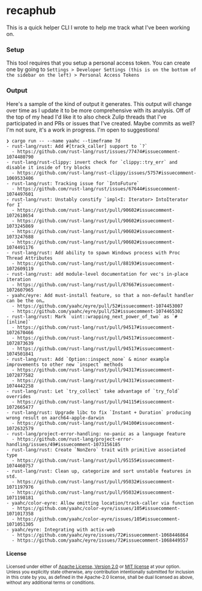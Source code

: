 recaphub
========

This is a quick helper CLI I wrote to help me track what I've been working on.

### Setup

This tool requires that you setup a personal access token. You can create one by going to `Settings > Developer Settings (this is on the bottom of the sidebar on the left) > Personal Access Tokens`

### Output

Here's a sample of the kind of output it generates. This output will change
over time as I update it to be more comprehensive with its analysis. Off of the
top of my head I'd like it to also check Zulip threads that I've participated
in and PRs or issues that I've created. Maybe commits as well? I'm not sure,
it's a work in progress. I'm open to suggestions!

```console
❯ cargo run -- --name yaahc --timeframe 7d
- rust-lang/rust: Add #[track_caller] support to `?`
  - https://github.com/rust-lang/rust/issues/77474#issuecomment-1074480790
- rust-lang/rust-clippy: invert check for `clippy::try_err` and disable it inside of try blocks
  - https://github.com/rust-lang/rust-clippy/issues/5757#issuecomment-1069533406
- rust-lang/rust: Tracking issue for `IntoFuture`
  - https://github.com/rust-lang/rust/issues/67644#issuecomment-1074497601
- rust-lang/rust: Unstably constify `impl<I: Iterator> IntoIterator for I`
  - https://github.com/rust-lang/rust/pull/90602#issuecomment-1072618654
  - https://github.com/rust-lang/rust/pull/90602#issuecomment-1073245869
  - https://github.com/rust-lang/rust/pull/90602#issuecomment-1073247688
  - https://github.com/rust-lang/rust/pull/90602#issuecomment-1074491176
- rust-lang/rust: Add ability to spawn Windows process with Proc Thread Attributes
  - https://github.com/rust-lang/rust/pull/88193#issuecomment-1072609119
- rust-lang/rust: add module-level documentation for vec's in-place iteration
  - https://github.com/rust-lang/rust/pull/87667#issuecomment-1072607965
- yaahc/eyre: Add must-install feature, so that a non-default handler can be the on…
  - https://github.com/yaahc/eyre/pull/52#issuecomment-1074453007
  - https://github.com/yaahc/eyre/pull/52#issuecomment-1074465302
- rust-lang/rust: Mark `uint::wrapping_next_power_of_two` as `#[inline]`
  - https://github.com/rust-lang/rust/pull/94517#issuecomment-1072670466
  - https://github.com/rust-lang/rust/pull/94517#issuecomment-1072873639
  - https://github.com/rust-lang/rust/pull/94517#issuecomment-1074501841
- rust-lang/rust: Add `Option::inspect_none` & minor example improvements to other new `inspect` methods
  - https://github.com/rust-lang/rust/pull/94317#issuecomment-1072877582
  - https://github.com/rust-lang/rust/pull/94317#issuecomment-1074442258
- rust-lang/rust: Let `try_collect` take advantage of `try_fold` overrides
  - https://github.com/rust-lang/rust/pull/94115#issuecomment-1072665477
- rust-lang/rust: Upgrade libc to fix `Instant + Duration` producing wrong result on aarch64-apple-darwin
  - https://github.com/rust-lang/rust/pull/94100#issuecomment-1072632579
- rust-lang/project-error-handling: no-panic as a language feature
  - https://github.com/rust-lang/project-error-handling/issues/49#issuecomment-1073156185
- rust-lang/rust: Create `NonZero` trait with primitive associated type
  - https://github.com/rust-lang/rust/pull/95155#issuecomment-1074460757
- rust-lang/rust: Clean up, categorize and sort unstable features in std.
  - https://github.com/rust-lang/rust/pull/95032#issuecomment-1071197976
  - https://github.com/rust-lang/rust/pull/95032#issuecomment-1071198181
- yaahc/color-eyre: Allow omitting location/track-caller via function
  - https://github.com/yaahc/color-eyre/issues/105#issuecomment-1071017358
  - https://github.com/yaahc/color-eyre/issues/105#issuecomment-1071051305
- yaahc/eyre: Integrating with actix-web
  - https://github.com/yaahc/eyre/issues/72#issuecomment-1068446864
  - https://github.com/yaahc/eyre/issues/72#issuecomment-1068449557
```

#### License

<sup>
Licensed under either of <a href="LICENSE-APACHE">Apache License, Version
2.0</a> or <a href="LICENSE-MIT">MIT license</a> at your option.
</sup>

<br>

<sub>
Unless you explicitly state otherwise, any contribution intentionally submitted
for inclusion in this crate by you, as defined in the Apache-2.0 license, shall
be dual licensed as above, without any additional terms or conditions.
</sub>
